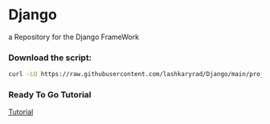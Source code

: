 # Django
a Repository for the Django FrameWork

### Download the script:
```bash
curl -LO https://raw.githubusercontent.com/lashkaryrad/Django/main/project-make/maker.sh
```
### Ready To Go Tutorial
[Tutorial](./StudyBud/core/Tutorial.md)
